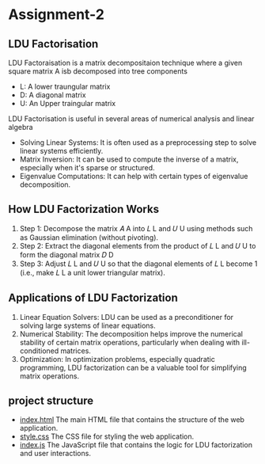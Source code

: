 # Assignment-2
<h2> LDU Factorisation </h2>
<p>LDU Factoraisation is a matrix decompositaion technique where a given square matrix A isb decomposed into tree components</p>
<ul>
  <li> L: A lower traungular matrix</li>
  <li> D: A diagonal matrix</li>
  <li> U: An Upper traingular matrix</li>
</ul>
<p> LDU Factorisation is useful in several areas of numerical analysis and linear algebra </p>
<ul>
  <li>Solving Linear Systems: It is often used as a preprocessing step to solve linear systems efficiently.</li>
  <li>Matrix Inversion: It can be used to compute the inverse of a matrix, especially when it's sparse or structured.</li>
  <li>Eigenvalue Computations: It can help with certain types of eigenvalue decomposition.</li>
</ul>
<h2>How LDU Factorization Works</h2>
<ol>
  <li>Step 1: Decompose the matrix 
𝐴
A into 
𝐿
L and 
𝑈
U using methods such as Gaussian elimination (without pivoting).</li>
  <li>Step 2: Extract the diagonal elements from the product of 
𝐿
L and 
𝑈
U to form the diagonal matrix 
𝐷
D</li>
  <li>Step 3: Adjust 
𝐿
L and 
𝑈
U so that the diagonal elements of 
𝐿
L become 1 (i.e., make 
𝐿
L a unit lower triangular matrix).</li>
</ol>
<h2>Applications of LDU Factorization</h2>
<ol>
  <li>Linear Equation Solvers: LDU can be used as a preconditioner for solving large systems of linear equations.</li>
  <li>Numerical Stability: The decomposition helps improve the numerical stability of certain matrix operations, particularly when dealing with ill-conditioned matrices.</li>
  <li>Optimization: In optimization problems, especially quadratic programming, LDU factorization can be a valuable tool for simplifying matrix operations.
</li>
</ol>
<h2> project structure</h2>
<ul>
  <li> 
    <a href="index.html"> index.html</a> The main HTML file that contains the structure of the web application.
      </li>
  <li>
    <a href="style.css"> style.css</a> The CSS file for styling the web application.
  </li>
  <li>
    <a href="index.js"> index.js</a> The JavaScript file that contains the logic for LDU factorization and user interactions.
  </li>
</ul>
